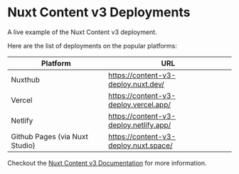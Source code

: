 # Nuxt Content v3 Deployments

A live example of the Nuxt Content v3 deployment. 

Here are the list of deployments on the popular platforms:

| Platform                       | URL                                     |
|--------------------------------|-----------------------------------------|
| Nuxthub                        | https://content-v3-deploy.nuxt.dev/     |
| Vercel                         | https://content-v3-deploy.vercel.app/   |
| Netlify                        | https://content-v3-deploy.netlify.app/  |
| Github Pages (via Nuxt Studio) | https://content-v3-deploy.nuxt.space/   |


Checkout the [Nuxt Content v3 Documentation](https://content.nuxt.com) for more information.
